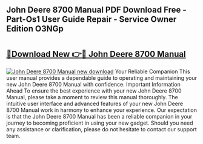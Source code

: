 ## John Deere 8700 Manual PDF Download Free - Part-Os1 User Guide Repair - Service Owner Edition O3NGp

# <h2><a href="http://bc92874.oget.top/?id=John+Deere+8700+Manual">🔗Download New 👉🔴 John Deere 8700 Manual</a></h2>

[![John Deere 8700 Manual new download](https://i.imgur.com/5g1atiW.png)](http://bc92874.oget.top/?id=John+Deere+8700+Manual)
Your Reliable Companion This user manual provides a dependable guide to operating and maintaining your new John Deere 8700 Manual with confidence. Important Information Ahead To ensure the best experience with your new John Deere 8700 Manual, please take a moment to review this manual thoroughly. The intuitive user interface and advanced features of your new John Deere 8700 Manual work in harmony to enhance your experience. Our expectation is that the John Deere 8700 Manual has been a reliable companion in your journey to becoming proficient in using your new gadget. Should you need any assistance or clarification, please do not hesitate to contact our support team.
